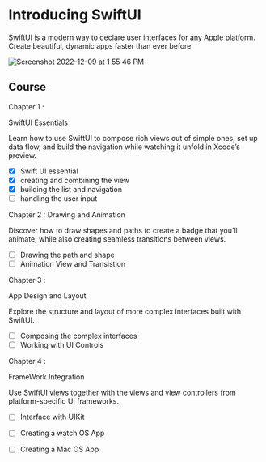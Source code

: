 # Introducing SwiftUI

SwiftUI is a modern way to declare user interfaces for any Apple platform. Create beautiful, dynamic apps faster than ever before.

![Screenshot 2022-12-09 at 1 55 46 PM](https://user-images.githubusercontent.com/106484590/206658144-494771ab-3808-4bb8-97c7-f1ac60a7566b.png)

## Course

Chapter 1 : 

SwiftUI Essentials

Learn how to use SwiftUI to compose rich views out of simple ones, set up data flow, and build the navigation while watching it unfold in Xcode’s preview.

  - [x] Swift UI essential
  - [x] creating and combining the view
  - [x] building the list and navigation 
  - [ ] handling the user input 

 Chapter 2 :
 Drawing and Animation

Discover how to draw shapes and paths to create a badge that you’ll animate, while also creating seamless transitions between views.
- [ ] Drawing the path and shape
- [ ] Animation View and Transistion 

Chapter 3 : 

App Design and Layout

Explore the structure and layout of more complex interfaces built with SwiftUI.
 - [ ] Composing the complex interfaces
 - [ ] Working with UI Controls

Chapter 4 : 

FrameWork Integration 

Use SwiftUI views together with the views and view controllers from platform-specific UI frameworks.
 - [ ] Interface with UIKit 
 - [ ] Creating a watch OS App 
 - [ ]  Creating a Mac OS App
  
